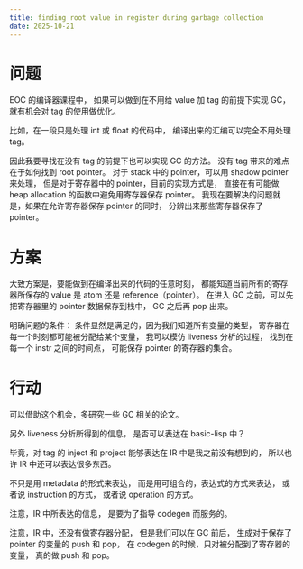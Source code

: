 ```yaml
---
title: finding root value in register during garbage collection
date: 2025-10-21
---
```


# 问题

EOC 的编译器课程中，
如果可以做到在不用给 value 加 tag 的前提下实现 GC，
就有机会对 tag 的使用做优化。

比如，在一段只是处理 int 或 float 的代码中，
编译出来的汇编可以完全不用处理 tag。

因此我要寻找在没有 tag 的前提下也可以实现 GC 的方法。
没有 tag 带来的难点在于如何找到 root pointer。
对于 stack 中的 pointer，可以用 shadow pointer 来处理，
但是对于寄存器中的 pointer，目前的实现方式是，
直接在有可能做 heap allocation 的函数中避免用寄存器保存 pointer。
我现在要解决的问题就是，如果在允许寄存器保存 pointer 的同时，
分辨出来那些寄存器保存了 pointer。

# 方案

大致方案是，要能做到在编译出来的代码的任意时刻，
都能知道当前所有的寄存器所保存的 value 是 atom 还是 reference（pointer）。
在进入 GC 之前，可以先把寄存器里的 pointer 数据保存到栈中，
GC 之后再 pop 出来。

明确问题的条件：
条件显然是满足的，因为我们知道所有变量的类型，
寄存器在每一个时刻都可能被分配给某个变量，
我可以模仿 liveness 分析的过程，
找到在每一个 instr 之间的时间点，
可能保存 pointer 的寄存器的集合。

# 行动

可以借助这个机会，多研究一些 GC 相关的论文。

另外 liveness 分析所得到的信息，
是否可以表达在 basic-lisp 中？

毕竟，对 tag 的 inject 和 project
能够表达在 IR 中是我之前没有想到的，
所以也许 IR 中还可以表达很多东西。

不只是用 metadata 的形式来表达，
而是用可组合的，表达式的方式来表达，
或者说 instruction 的方式，
或者说 operation 的方式。

注意，IR 中所表达的信息，
是要为了指导 codegen 而服务的。

注意，IR 中，还没有做寄存器分配，
但是我们可以在 GC 前后，
生成对于保存了 pointer 的变量的 push 和 pop，
在 codegen 的时候，只对被分配到了寄存器的变量，
真的做 push 和 pop。
